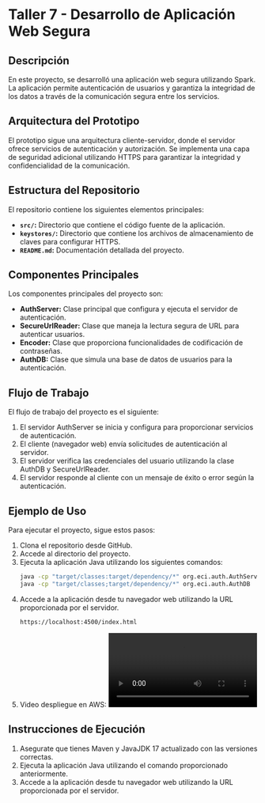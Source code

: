 # Taller 7 - Desarrollo de Aplicación Web Segura

## Descripción

En este proyecto, se desarrolló una aplicación web segura utilizando Spark. La aplicación permite autenticación de usuarios y garantiza la integridad de los datos a través de la comunicación segura entre los servicios.

## Arquitectura del Prototipo

El prototipo sigue una arquitectura cliente-servidor, donde el servidor ofrece servicios de autenticación y autorización. Se implementa una capa de seguridad adicional utilizando HTTPS para garantizar la integridad y confidencialidad de la comunicación.

## Estructura del Repositorio

El repositorio contiene los siguientes elementos principales:

- **`src/`:** Directorio que contiene el código fuente de la aplicación.
- **`keystores/`:** Directorio que contiene los archivos de almacenamiento de claves para configurar HTTPS.
- **`README.md`:** Documentación detallada del proyecto.

## Componentes Principales

Los componentes principales del proyecto son:

- **AuthServer:** Clase principal que configura y ejecuta el servidor de autenticación.
- **SecureUrlReader:** Clase que maneja la lectura segura de URL para autenticar usuarios.
- **Encoder:** Clase que proporciona funcionalidades de codificación de contraseñas.
- **AuthDB:** Clase que simula una base de datos de usuarios para la autenticación.

## Flujo de Trabajo

El flujo de trabajo del proyecto es el siguiente:

1. El servidor AuthServer se inicia y configura para proporcionar servicios de autenticación.
2. El cliente (navegador web) envía solicitudes de autenticación al servidor.
3. El servidor verifica las credenciales del usuario utilizando la clase AuthDB y SecureUrlReader.
4. El servidor responde al cliente con un mensaje de éxito o error según la autenticación.

## Ejemplo de Uso

Para ejecutar el proyecto, sigue estos pasos:

1. Clona el repositorio desde GitHub.
2. Accede al directorio del proyecto.
3. Ejecuta la aplicación Java utilizando los siguientes comandos:
   ```bash
   java -cp "target/classes:target/dependency/*" org.eci.auth.AuthServer
   java -cp "target/classes;target/dependency/*" org.eci.auth.AuthDB
   ```
4. Accede a la aplicación desde tu navegador web utilizando la URL proporcionada por el servidor.
   ```bash
   https://localhost:4500/index.html
   ```
5. Video despliegue en AWS:
   ![Video guiado](https://github.com/Tianrojas/Lab07-AREP/blob/main/media/2024-03-20%2003-37-04.mp4)

## Instrucciones de Ejecución

1. Asegurate que tienes Maven y JavaJDK 17 actualizado con las versiones correctas.
2. Ejecuta la aplicación Java utilizando el comando proporcionado anteriormente.
3. Accede a la aplicación desde tu navegador web utilizando la URL proporcionada por el servidor.
